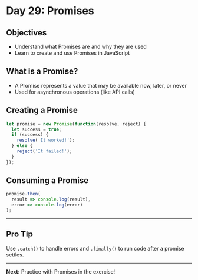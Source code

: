 # Day 29: Promises

## Objectives
- Understand what Promises are and why they are used
- Learn to create and use Promises in JavaScript

## What is a Promise?
- A Promise represents a value that may be available now, later, or never
- Used for asynchronous operations (like API calls)

## Creating a Promise
```js
let promise = new Promise(function(resolve, reject) {
  let success = true;
  if (success) {
    resolve('It worked!');
  } else {
    reject('It failed!');
  }
});
```

## Consuming a Promise
```js
promise.then(
  result => console.log(result),
  error => console.log(error)
);
```

---

## Pro Tip
Use `.catch()` to handle errors and `.finally()` to run code after a promise settles.

---

**Next:** Practice with Promises in the exercise!
